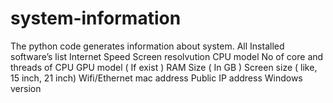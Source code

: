 # system-information
The python code generates information about system.
All Installed software’s list
Internet Speed
Screen resolvution
CPU model
No of core and threads of CPU
GPU model ( If exist )
RAM Size ( In GB )
Screen size ( like, 15 inch, 21 inch)
Wifi/Ethernet mac address
Public IP address
Windows version
